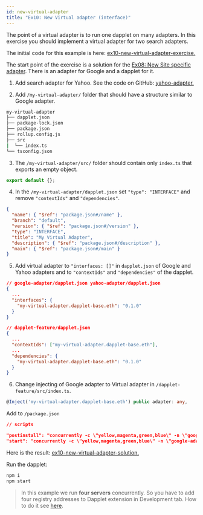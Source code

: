 ```yaml
---
id: new-virtual-adapter
title: "Ex10: New Virtual adapter (interface)"
---
```


The point of a virtual adapter is to run one dapplet on many adapters.
In this exercise you should implement a virtual adapter for two search adapters.

The initial code for this example is here: [ex10-new-virtual-adapter-exercise.](https://github.com/dapplets/dapplet-template/tree/ex10-new-virtual-adapter-exercise)

The start point of the exercise is a solution for the [Ex08: New Site specific adapter](/docs/new-site-adapter). There is an adapter for Google and a dapplet for it.

1. Add search adapter for Yahoo. See the code on GitHub: [yahoo-adapter.](https://github.com/dapplets/dapplet-template/tree/ex10-new-virtual-adapter-solution/yahoo-adapter)

2. Add `/my-virtual-adapter/` folder that should have a structure similar to Google adapter.

```bash
my-virtual-adapter
├── dapplet.json
├── package-lock.json
├── package.json
├── rollup.config.js
├── src
|  └── index.ts
└── tsconfig.json
```

3. The `/my-virtual-adapter/src/` folder should contain only `index.ts` that exports an empty object.

```ts
export default {};
```

4. In the `/my-virtual-adapter/dapplet.json` set `"type": "INTERFACE"` and remove `"contextIds"` and `"dependencies"`.

```json
{
  "name": { "$ref": "package.json#/name" },
  "branch": "default",
  "version": { "$ref": "package.json#/version" },
  "type": "INTERFACE",
  "title": "My Virtual Adapter",
  "description": { "$ref": "package.json#/description" },
  "main": { "$ref": "package.json#/main" }
}
```

5. Add virtual adapter to `"interfaces: []"` in `dapplet.json` of Google and Yahoo adapters and to `"contextIds"` and `"dependencies"` of the dapplet.

```json
// google-adapter/dapplet.json yahoo-adapter/dapplet.json
{
  ...
  "interfaces": {
    "my-virtual-adapter.dapplet-base.eth": "0.1.0"
  }
}
```

```json
// dapplet-feature/dapplet.json
{
  ...
  "contextIds": ["my-virtual-adapter.dapplet-base.eth"],
  ...
  "dependencies": {
    "my-virtual-adapter.dapplet-base.eth": "0.1.0"
  }
}
```

6. Change injecting of Google adapter to Virtual adapter in `/dapplet-feature/src/index.ts`.

```ts
@Inject('my-virtual-adapter.dapplet-base.eth') public adapter: any,
```
Add to `/package.json`

```json
// scripts

"postinstall": "concurrently -c \"yellow,magenta,green,blue\" -n \"google-adapter,yahoo-adapter,dapplet,my-virtual-adapter\" \"cd google-adapter && npm i\" \"cd yahoo-adapter && npm i\" \"cd dapplet-feature && npm i\" \"cd my-virtual-adapter && npm i\"",
"start": "concurrently -c \"yellow,magenta,green,blue\" -n \"google-adapter,yahoo-adapter,dapplet,my-virtual-adapter\" \"cd google-adapter && npm start\" \"cd yahoo-adapter && npm start\" \"cd dapplet-feature && npm start\" \"cd my-virtual-adapter && npm start\"",
```

Here is the result: [ex10-new-virtual-adapter-solution.](https://github.com/dapplets/dapplet-template/tree/ex10-new-virtual-adapter-solution)

Run the dapplet:

```bash
npm i
npm start
```
> In this example we run **four servers** concurrently. So you have to add four registry addresses to Dapplet extension in Development tab. How to do it see [here](/docs/getting-started#11-connect-the-development-server-to-dapplet-extension).

